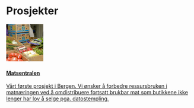 # Prosjekter

<a href="matsentralen.html" class="media">
    <img class="media-object pull-left" src="matsentralen.jpg" alt="" />
    <div class="media-body">
        <h4 class="media-heading">Matsentralen</h4>
        <p>
            Vårt første prosjekt i Bergen. Vi ønsker å forbedre ressursbruken i
            matnæringen ved å omdistribuere fortsatt brukbar mat som butikkene ikke
            lenger har lov å selge pga. datostempling.
        </p>
    </div>
</a>

